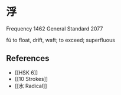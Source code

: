 # 浮
Frequency 1462
General Standard 2077

fú
to float, drift, waft; to exceed; superfluous

## References
- [[HSK 6]]
- [[10 Strokes]]
- [[水 Radical]]